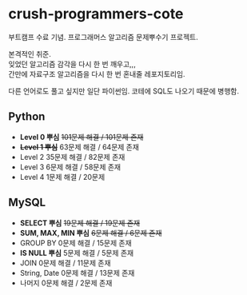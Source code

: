 # crush-programmers-cote

부트캠프 수료 기념. 프로그래머스 알고리즘 문제뿌수기 프로젝트.

본격적인 취준.  
잊었던 알고리즘 감각을 다시 한 번 깨우고,,,  
간만에 자료구조 알고리즘을 다시 한 번 혼내줄 레포지토리임.

다른 언어로도 풀고 싶지만 일단 파이썬임.
코테에 SQL도 나오기 때문에 병행함.

## Python

- **Level 0 뿌심** ~~101문제 해결 / 101문제 존재~~
- ~~**Level 1 뿌심**~~ 63문제 해결 / 64문제 존재
- Level 2 35문제 해결 / 82문제 존재
- Level 3 6문제 해결 / 58문제 존재
- Level 4 1문제 해결 / 20문제

## MySQL

- **SELECT 뿌심** ~~19문제 해결 / 19문제 존재~~
- **SUM, MAX, MIN 뿌심** ~~6문제 해결 / 6문제 존재~~
- GROUP BY 0문제 해결 / 15문제 존재
- **IS NULL 뿌심** 5문제 해결 / 5문제 존재
- JOIN 0문제 해결 / 11문제 존재
- String, Date 0문제 해결 / 13문제 존재
- 나머지 0문제 해결 / 2문제 존재
